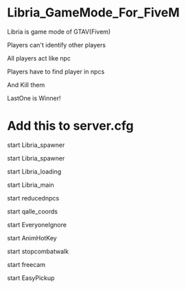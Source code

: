 # Libria_GameMode_For_FiveM
Libria is game mode of GTAV(Fivem)

Players can't identify other players

All players act like npc

Players have to find player in npcs

And Kill them

LastOne is Winner!

# Add this to server.cfg

start Libria_spawner  

start Libria_spawner 

start Libria_loading 

start Libria_main 

start reducednpcs 

start qalle_coords 

start EveryoneIgnore 

start AnimHotKey 

start stopcombatwalk 

start freecam 

start EasyPickup 



